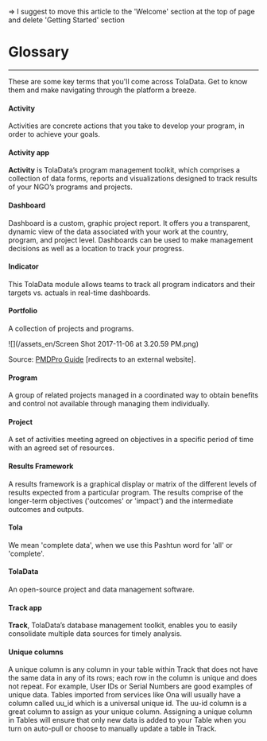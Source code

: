 => I suggest to move this article to the 'Welcome' section at the top of page and delete 'Getting Started' section

# Glossary

---

These are some key terms that you'll come across TolaData. Get to know them and make navigating through the platform a breeze.

#### Activity

Activities are concrete actions that you take to develop your program, in order to achieve your goals.

#### Activity app

**Activity** is TolaData’s program management toolkit, which comprises a collection of data forms, reports and visualizations designed to track results of your NGO’s programs and projects.

#### Dashboard

Dashboard is a custom, graphic project report. It offers you a transparent, dynamic view of the data associated with your work at the country, program, and project level. Dashboards can be used to make management decisions as well as a location to track your progress.

#### Indicator

This TolaData module allows teams to track all program indicators and their targets vs. actuals in real-time dashboards.

#### Portfolio

A collection of projects and programs.

![](/assets_en/Screen Shot 2017-11-06 at 3.20.59 PM.png)

Source: [PMDPro Guide](http://www.pm4ngos.com/pmd-pro-guide/) [redirects to an external website].

#### Program

A group of related projects managed in a coordinated way to obtain benefits and control not available through managing them individually.

#### Project

A set of activities meeting agreed on objectives in a specific period of time with an agreed set of resources.

#### Results Framework

A results framework is a graphical display or matrix of the different levels of results expected from a particular program. The results comprise of the longer-term objectives ('outcomes' or 'impact') and the intermediate outcomes and outputs.

#### Tola

We mean 'complete data', when we use this Pashtun word for 'all' or 'complete'. 

#### TolaData

An open-source project and data management software.

#### Track app

**Track**, TolaData’s database management toolkit, enables you to easily consolidate multiple data sources for timely analysis.

#### Unique columns

A unique column is any column in your table within Track that does not have the same data in any of its rows; each row in the column is unique and does not repeat. For example, User IDs or Serial Numbers are good examples of unique data. Tables imported from services like Ona will usually have a column called uu\_id which is a universal unique id. The uu-id column is a great column to assign as your unique column. Assigning a unique column in Tables will ensure that only new data is added to your Table when you turn on auto-pull or choose to manually update a table in Track.



